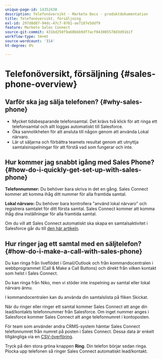 ```yaml
---
unique-page-id: 14352438
description: Telefonöversikt - Marketo Docs - produktdokumentation
title: Telefonöversikt, försäljning
exl-id: 297d8d87-94dc-47c7-9781-ae7187e5ddf9
feature: Marketo Sales Connect
source-git-commit: 431bd258f9a68bbb9df7acf043085578d3d91b1f
workflow-type: tm+mt
source-wordcount: '314'
ht-degree: 0%

---
```


# Telefonöversikt, försäljning {#sales-phone-overview}

## Varför ska jag sälja telefonen? {#why-sales-phone}

* Mycket tidsbesparande telefonsamtal. Det krävs två klick för att ringa ett telefonsamtal och allt loggas automatiskt till Salesforce.
* Öka sannolikheten för att ansluta till någon genom att använda Lokal närvaro.
* Lär ut säljarna och förbättra teamets resultat genom att utnyttja samtalsinspelningar för att förstå vad som fungerar och inte.

## Hur kommer jag snabbt igång med Sales Phone? {#how-do-i-quickly-get-set-up-with-sales-phone}

**Telefonnummer:** Du behöver bara skriva in det en gång. Sales Connect kommer att komma ihåg ditt nummer för alla framtida samtal.

**Lokal närvaro:** Du behöver bara kontrollera &quot;använd lokal närvaro&quot; och registrera samtalet för ditt första samtal. Sales Connect kommer att komma ihåg dina inställningar för alla framtida samtal.

Om du vill att Sales Connect automatiskt ska skapa en samtalsaktivitet i Salesforce går du till [den här artikeln](/help/marketo/product-docs/marketo-sales-connect/phone/calls-arent-logging-to-salesforce.md).

## Hur ringer jag ett samtal med en säljtelefon? {#how-do-i-make-a-call-with-sales-phone}

Du kan ringa från liveflödet i Gmail/Outlook och från kommandocentralen i webbprogrammet (Call &amp; Make a Call Buttons) och direkt från vilken kontakt som helst i Sales Connect.

Du kan ringa från Niko, men vi stöder inte inspelning av samtal eller lokal närvaro ännu.

I kommandocentralen kan du använda din samtalslista på fliken Skickat.

När du ringer eller ringer ett samtal kommer Sales Connect att ange din lead/kontakts telefonnummer från Salesforce. Om inget nummer anges i Salesforce kommer Sales Connect att ange telefonnumret i kontoposten.

För team som använder andra CRMS-system hämtar Sales Connect telefonnumret från numret på posten i Sales Connect. Dessa data är enkelt tillgängliga via en [CSV-överföring](/help/marketo/product-docs/marketo-sales-connect/people/managing-contacts/import-contacts-via-csv.md).

Tryck på den stora gröna knappen **Ring**. Din telefon börjar sedan ringa. Plocka upp telefonen så ringer Sales Connect automatiskt lead/kontakt.
